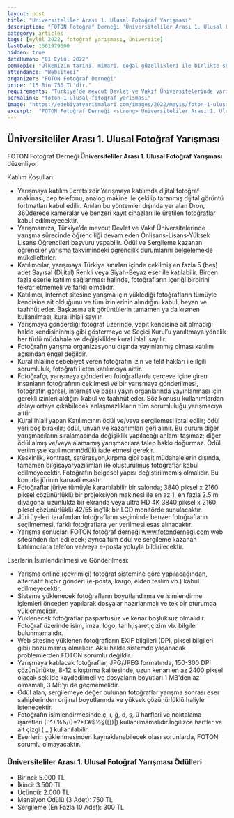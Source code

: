 ```yaml
---
layout: post
title: "Üniversiteliler Arası 1. Ulusal Fotoğraf Yarışması"
description: "FOTON Fotoğraf Derneği 'Üniversiteliler Arası 1. Ulusal Fotoğraf Yarışması' düzenliyor."
category: articles
tags: [eylül 2022, fotoğraf yarışması, üniversite]
lastDate: 1661979600
hidden: true
dateHuman: "01 Eylül 2022"
comTopic: "Ülkemizin tarihi, mimari, doğal güzellikleri ile birlikte somut olmayan kültürel mirası, insanlarını içeren fotoğraflar."
attendance: "Websitesi"
organizer: "FOTON Fotoğraf Derneği"
price: "15 Bin 750 TL'dir."
requirements: "Türkiye’de mevcut Devlet ve Vakıf Üniversitelerinde yarışma sürecinde öğrenciliği devam eden Önlisans-Lisans-Yüksek Lisans Öğrencileri katılabilir."
permalink: "foton-1-ulusal-fotograf-yarismasi"
image: "https://edebiyatyarismalari.com/images/2022/mayis/foton-1-ulusal-fotograf-yarismasi.jpg"
excerpt:  "FOTON Fotoğraf Derneği <strong> Üniversiteliler Arası 1. Ulusal Fotoğraf Yarışması </strong> düzenliyor."
---
```


## Üniversiteliler Arası 1. Ulusal Fotoğraf Yarışması
FOTON Fotoğraf Derneği  **Üniversiteliler Arası 1. Ulusal Fotoğraf Yarışması** düzenliyor.

Katılım Koşulları:
- Yarışmaya katılım ücretsizdir.Yarışmaya katılımda dijital fotoğraf makinası, cep telefonu, analog makine ile çekilip taranmış dijital görüntü fortmatları kabul edilir. Anılan bu yöntemler dışında yer alan Dron, 360derece kameralar ve benzeri kayıt cihazları ile üretilen fotoğraflar kabul edilmeyecektir.
- Yarışmamıza, Türkiye’de mevcut Devlet ve Vakıf Üniversitelerinde yarışma sürecinde öğrenciliği devam eden Önlisans-Lisans-Yüksek Lisans Öğrencileri başvuru yapabilir. Ödül ve Sergileme kazanan öğrenciler yarışma takvimindeki öğrencilik durumlarını belgelemekle mükelleftirler.
- Katılımcılar, yarışmaya Türkiye sınırları içinde çekilmiş en fazla 5 (beş) adet Sayısal (Dijital) Renkli veya Siyah-Beyaz eser ile katılabilir. Birden fazla eserle katılım sağlanması halinde, fotoğrafların içeriği birbirini tekrar etmemeli ve farklı olmalıdır.
- Katılımcı, internet sitesine yarışma için yüklediği fotoğrafların tümüyle kendisine ait olduğunu ve tüm izinlerinin alındığını kabul, beyan ve taahhüt eder. Başkasına ait görüntülerin tamamen ya da kısmen kullanılması, kural ihlali sayılır.
- Yarışmaya gönderdiği fotoğraf üzerinde, yapıt kendisine ait olmadığı halde kendisininmiş gibi göstermeye ve Seçici Kurul’u yanıltmaya yönelik her türlü müdahale ve değişiklikler kural ihlali sayılır.
- Fotoğrafın yarışma organizasyonu dışında yayınlanmış olması katılım açısından engel değildir.
- Kural ihlaline sebebiyet veren fotoğrafın izin ve telif hakları ile ilgili sorumluluk, fotoğrafı ileten katılımcıya aittir.
- Fotoğrafçı, yarışmaya gönderilen fotoğraflarda çerçeve içine giren insanların fotoğrafının çekilmesi ve bir yarışmaya gönderilmesi, fotoğrafın görsel, internet ve basılı yayın organlarında yayınlanması için gerekli izinleri aldığını kabul ve taahhüt eder. Söz konusu kullanımlardan dolayı ortaya çıkabilecek anlaşmazlıkların tüm sorumluluğu yarışmacıya aittir.
- Kural ihlali yapan Katılımcının ödül ve/veya sergilemesi iptal edilir; ödül yeri boş bırakılır; ödül, unvan ve kazanımları geri alınır. Bu durum diğer yarışmacıların sıralamasında değişiklik yapılacağı anlamı taşımaz; diğer ödül almış ve/veya alamamış yarışmacılara talep hakkı doğurmaz. Ödül verilmişse katılımcınınödülü iade etmesi gerekir.
- Keskinlik, kontrast, satürasyon,kırpma gibi basit müdahalelerin dışında, tamamen bilgisayaryazılımları ile oluşturulmuş fotoğraflar kabul edilmeyecektir. Fotoğrafın belgesel yapısı değiştirilmemiş olmalıdır. Bu konuda jürinin kanaati esastır.
- Fotoğraflar jüriye tümüyle karartılabilir bir salonda; 3840 piksel x 2160 piksel çözünürlüklü bir projeksiyon makinesi ile en az 1, en fazla 2.5 m diyagonal uzunlukta bir ekranda veya ultra HD 4K 3840 piksel x 2160 piksel çözünürlüklü 42/55 inç’lik bir LCD monitörde sunulacaktır.
- Jüri üyeleri tarafından fotoğrafların seçiminde benzer fotoğrafların seçilmemesi, farklı fotoğraflara yer verilmesi esas alınacaktır.
- Yarışma sonuçları FOTON fotoğraf derneği www.fotondernegi.com web sitesinden ilan edilecek; ayrıca tüm ödül ve sergileme kazanan katılımcılara telefon ve/veya e-posta yoluyla bildirilecektir.


Eserlerin İsimlendirilmesi ve Gönderilmesi:
- Yarışma online (çevrimiçi) fotoğraf sistemine göre yapılacağından, alternatif hiçbir gönderi (e-posta, kargo, elden teslim vb.) kabul edilmeyecektir.
- Sisteme yüklenecek fotoğrafların boyutlandırma ve isimlendirme işlemleri önceden yapılarak dosyalar hazırlanmalı ve tek bir oturumda yüklenmelidir.
- Yüklenecek fotoğraflar paspartusuz ve kenar boşluksuz olmalıdır. Fotoğraf üzerinde isim, imza, logo, tarih,işaret,çizim vb. bilgiler bulunmamalıdır.
- Web sitesine yüklenen fotoğrafların EXIF bilgileri (DPI, piksel bilgileri gibi) bozulmamış olmalıdır. Aksi halde sistemde yaşanacak problemlerden FOTON sorumlu değildir.
- Yarışmaya katılacak fotoğraflar, JPG/JPEG formatında, 150-300 DPI çözünürlükte, 8-12 sıkıştırma kalitesinde, uzun kenarı en az 2400 piksel olacak şekilde kaydedilmeli ve dosyaların boyutları 1 MB'den az olmamalı, 3 MB’yi de geçmemelidir.
- Ödül alan, sergilemeye değer bulunan fotoğraflar yarışma sonrası eser sahiplerinden orijinal boyutlarında ve yüksek çözünürlüklü haliyle istenecektir.
- Fotoğrafın isimlendirmesinde ç, ı, ğ, ö, ş, ü harfleri ve noktalama işaretleri (!’^+%&/()=?>£#$½§{[]}\|) kullanılmamalıdır.İngilizce harfler ve alt çizgi ( _ ) kullanılabilir.
- Eserlerin yüklenmesinden kaynaklanabilecek olası sorunlarda, FOTON sorumlu olmayacaktır.


### Üniversiteliler Arası 1. Ulusal Fotoğraf Yarışması Ödülleri
- Birinci: 5.000 TL
- İkinci: 3.500 TL
- Üçüncü: 2.000 TL
- Mansiyon Ödülü (3 Adet): 750 TL
- Sergileme (En Fazla 10 Adet): 300 TL